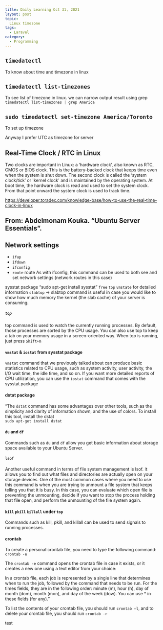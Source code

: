 ```yaml
---
title: Daily Learning Oct 31, 2021
layout: post
topic:
  Linux timezone
tags:
  - Laravel
category:
  - Programming 
---
```


## `timedatectl`
To know about time and timezone in linux

## `timedatectl list-timezones`
To see list of timezone in linux. we can narrow output result using grep `timedatectl list-timezones | grep America`   

## `sudo timedatectl set-timezone America/Toronto`
To set up timezone 

Anyway I prefer UTC as timezone for server 

## Real-Time Clock / RTC in Linux
Two clocks are important in Linux: a ‘hardware clock’, also known as RTC, CMOS or BIOS clock. This is the battery-backed clock that keeps time even when the system is shut down. The second clock is called the ‘system clock/tick’ or 'kernel clock' and is maintained by the operating system. At boot time, the hardware clock is read and used to set the system clock. From that point onward the system clock is used to track time.

https://developer.toradex.com/knowledge-base/how-to-use-the-real-time-clock-in-linux      


## From: Abdelmonam Kouka. “Ubuntu Server Essentials”.
## Network settings 
* `ifup`
* `ifdown`
* `ifconfig`
* `route`
route As with ifconfig, this command can be used to both see and set network settings (network routes in this case)

sysstat package
“sudo apt-get install sysstat”
`free`
`top`
`vmstate` for detailed information 
`slabtop` -> slabtop command is useful in case you would like to show how much memory the kernel (the slab cache) of your server is consuming.

##### `top`
top command is used to watch the currently running processes.
By default, those processes are sorted by the CPU usage.
You can also use top to keep a tab on your memory usage in a screen-oriented way.
When top is running, just press `Shift+m`

#### `vmstat` & `iostat` from sysstat package

`vmstat` command that we previously talked about can produce basic statistics related to CPU usage, such as system activity, user activity, the I/O wait time, the idle time, and so on. If you want more detailed reports of CPU utilization, you can use the `iostat` command that comes with the sysstat package

#### dstat package      
“The `dstat` command has some advantages over other tools, such as the simplicity and clarity of information shown, and the use of colors. To install this tool, install the dstat      
`sudo apt-get install dstat`       

#### `du` and `df`
Commands such as `du` and `df` allow you get basic information about storage space available to your Ubuntu Server.

#### `lsof`     

Another useful command in terms of file system management is lsof. It allows you to find out what files and directories are actually open on your storage devices. One of the most common cases where you need to use this command is when you are trying to unmount a file system that keeps telling you that it is busy. In this case, you can evaluate which open file is preventing the unmounting, decide if you want to stop the process holding that file open, and perform the unmounting of the file system again.

#### `kill` `pkill` `killall` under `top`
Commands such as kill, pkill, and killall can be used to send signals to running processes.


#### crontab
To create a personal crontab file, you need to type the following command:
`crontab -e`

The `crontab -e` command opens the crontab file in case it exists, or it creates a new one using a text editor from your choice:

In a crontab file, each job is represented by a single line that determines when to run the job, followed by the command that needs to be run. For the times fields, they are in the following order: minute (m), hour (h), day of month (dom), month (mon), and day of the week (dow). You can use * in these fields (for any).”

To list the contents of your crontab file, you should run `crontab –l`, and to delete your crontab file, you should run `crontab -r`    

test


